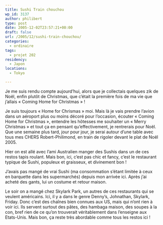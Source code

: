 ```yaml
---
title: Sushi Train chouchou
wp_id: 3137
author: philibert
type: post
date: 2005-12-02T23:57:21+00:00
draft: false
url: /2005/12/sushi-train-chouchou/
categories:
  - ordinaire
tags:
  - projet 202
residency:
  - Japon
locations:
  - Tokyo

---
```

Je me suis rendu compte aujourd&rsquo;hui, alors que je collectais quelques zik de Noël, enfin plutôt de Christmas, que c&rsquo;était la première fois de ma vie que j&rsquo;allais « Coming Home for Christmas » ! 

Je suis toujours « Home for Chrismas » moi. Mais là je vais prendre l&rsquo;avion dans un aéroport plus ou moins décoré pour l&rsquo;occasion, écouter « Coming Home for Christmas », entendre les hôtesses me souhaiter un « Merry Christmas » et tout ça en pensant qu&rsquo;effectivement, je rentrerais pour Noël. Que une semaine plus tard, jour pour jour, je serai autour d&rsquo;une table avec tous mes CHERS Robert-Philimond, en train de rigoler devant le plat de Noël 2005.

Hier on est allé avec l&rsquo;ami Australien manger des Sushis dans un de ces restos tapis roulant. Mais bon, ici, c&rsquo;est pas chic et fancy, c&rsquo;est le restaurant typique de Sushi, populeux et graisseux, et divinement bon ! 

J&rsquo;avais pas mangé de vrai Sushi (ma consommation s&rsquo;étant limitée à ceux en barquette dans les supermarchés) depuis mon arrivée ici. Après j&rsquo;ai acheté des gants, lui un costume et retour maison.
  
Le soir on a mangé chez Skylark Park, un autres de ces restaurants qui se veulent américains. Ici, il y a dans le genre Denny&rsquo;s, Johnathan, Skylark, Friday. Donc c&rsquo;est des chaînes bien connues aux US, mais qui n&rsquo;ont rien à voir ici. Ils servent surtout des pâtes, des hambaga maison, des soupes à la con, bref rien de ce qu&rsquo;on trouverait véritablement dans l&rsquo;enseigne aux Etats-Unis. Mais bon, ça reste très abordable comme tous les restos ici !